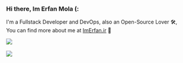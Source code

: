 ### Hi there, Im Erfan Mola (:  
  
I'm a Fullstack Developer and DevOps, also an Open-Source Lover 🛠,  
You can find more about me at [ImErfan.ir](https://imerfan.ir/) 🎡  
  
<div style="display:flex;">
  <img align="center" src="https://github-readme-stats.vercel.app/api?username=erfanmola&show_icons=true&count_private=true&include_all_commits=true" />
</div>
<br>
<div style="display:flex;">
  <img align="center" src="https://github-readme-stats.vercel.app/api/top-langs/?username=erfanmola&layout=compact" />
</div>
